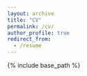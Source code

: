 ```yaml
---
layout: archive
title: "CV"
permalink: /cv/
author_profile: true
redirect_from:
  - /resume
---
```


{% include base_path %}

<iframe src="" style="width:100%; height:100vh;" frameborder="0"></iframe>
